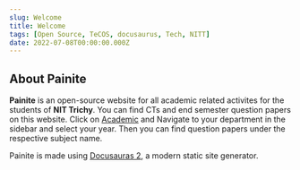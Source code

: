 ```yaml
---
slug: Welcome
title: Welcome
tags: [Open Source, TeCOS, docusaurus, Tech, NITT]
date: 2022-07-08T00:00:00.000Z
---
```


<!-- [Docusaurus blogging features](https://docusaurus.io/docs/blog) are powered by the [blog plugin](https://docusaurus.io/docs/api/plugins/@docusaurus/plugin-content-blog). -->

## About Painite

**Painite** is an open-source website for all academic related activites for the students of **NIT Trichy**. You can find CTs and end semester question papers on this website. Click on [Academic](http://localhost:3000/docs/intro) and Navigate to your department in the sidebar and select your year. Then you can find question papers under the respective subject name.

Painite is made using [Docusauras 2,](https://docusaurus.io/) a modern static site generator.
